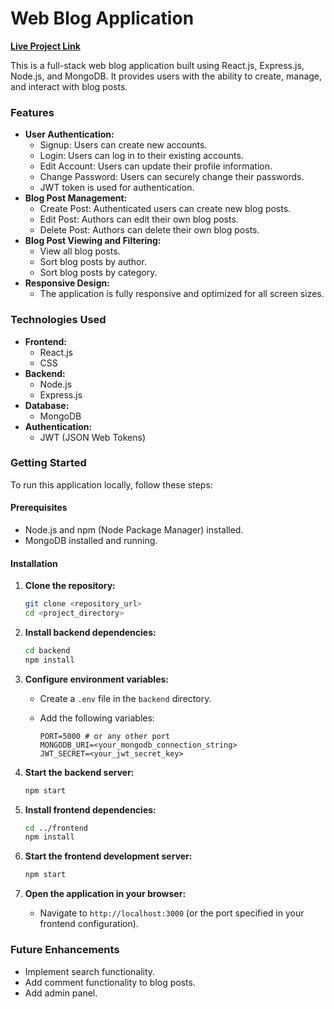 # Web Blog Application

**<a href="#" target="_blank">Live Project Link</a>**


This is a full-stack web blog application built using React.js, Express.js, Node.js, and MongoDB. It provides users with the ability to create, manage, and interact with blog posts.

### Features

* **User Authentication:**
    * Signup: Users can create new accounts.
    * Login: Users can log in to their existing accounts.
    * Edit Account: Users can update their profile information.
    * Change Password: Users can securely change their passwords.
    * JWT token is used for authentication.
* **Blog Post Management:**
    * Create Post: Authenticated users can create new blog posts.
    * Edit Post: Authors can edit their own blog posts.
    * Delete Post: Authors can delete their own blog posts.
* **Blog Post Viewing and Filtering:**
    * View all blog posts.
    * Sort blog posts by author.
    * Sort blog posts by category.
* **Responsive Design:**
    * The application is fully responsive and optimized for all screen sizes.

### Technologies Used

* **Frontend:**
    * React.js
    * CSS
* **Backend:**
    * Node.js
    * Express.js
* **Database:**
    * MongoDB
* **Authentication:**
    * JWT (JSON Web Tokens)

### Getting Started

To run this application locally, follow these steps:

#### Prerequisites

* Node.js and npm (Node Package Manager) installed.
* MongoDB installed and running.

#### Installation

1.  **Clone the repository:**

    ```bash
    git clone <repository_url>
    cd <project_directory>
    ```

2.  **Install backend dependencies:**

    ```bash
    cd backend
    npm install
    ```

3.  **Configure environment variables:**

    * Create a `.env` file in the `backend` directory.
    * Add the following variables:

        ```
        PORT=5000 # or any other port
        MONGODB_URI=<your_mongodb_connection_string>
        JWT_SECRET=<your_jwt_secret_key>
        ```

4.  **Start the backend server:**

    ```bash
    npm start
    ```

5.  **Install frontend dependencies:**

    ```bash
    cd ../frontend
    npm install
    ```

6.  **Start the frontend development server:**

    ```bash
    npm start
    ```

7.  **Open the application in your browser:**

    * Navigate to `http://localhost:3000` (or the port specified in your frontend configuration).



### Future Enhancements

* Implement search functionality.
* Add comment functionality to blog posts.
* Add admin panel.
